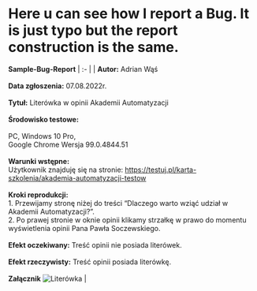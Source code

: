 # Here u can see how I report a Bug. It is just typo but the report construction  is the same.

**Sample-Bug-Report** 
| :- |
| **Autor:**  Adrian Wąś <br><br> **Data zgłoszenia:** 07.08.2022r. <br><br> **Tytuł:** Literówka w opinii Akademii Automatyzacji <br><br> **Środowisko testowe:** <br><br> PC, Windows 10 Pro, <br> Google Chrome     Wersja 99.0.4844.51 <br><br> **Warunki wstępne:** <br> Użytkownik znajduję się na stronie: <https://testuj.pl/karta-szkolenia/akademia-automatyzacji-testow> <br><br> **Kroki reprodukcji:** <br> 1. Przewijamy stronę niżej do treści “Dlaczego warto wziąć udział w Akademii Automatyzacji?”. <br> 2. Po prawej stronie w oknie opinii klikamy strzałkę w prawo do momentu wyświetlenia opinii Pana Pawła Soczewskiego. <br><br> **Efekt oczekiwany:** Treść opinii nie posiada literówek. <br><br> **Efekt rzeczywisty:** Treść opinii posiada literówkę. <br><br> **Załącznik** ![Literówka](http://url/to/img.png) | 


